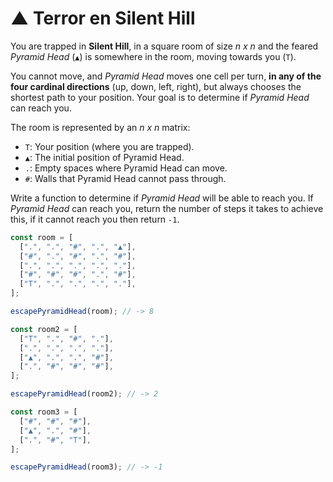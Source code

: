 # ▲ Terror en Silent Hill

You are trapped in **Silent Hill**, in a square room of size _n x n_ and the feared _Pyramid Head_ (`▲`) is somewhere in the room, moving towards you (`T`).

You cannot move, and _Pyramid Head_ moves one cell per turn, **in any of the four cardinal directions** (up, down, left, right), but always chooses the shortest path to your position. Your goal is to determine if _Pyramid Head_ can reach you.

The room is represented by an _n x n_ matrix:

- `T`: Your position (where you are trapped).
- `▲`: The initial position of Pyramid Head.
- `.`: Empty spaces where Pyramid Head can move.
- `#`: Walls that Pyramid Head cannot pass through.

Write a function to determine if _Pyramid Head_ will be able to reach you. If _Pyramid Head_ can reach you, return the number of steps it takes to achieve this, if it cannot reach you then return `-1`.

```javascript
const room = [
  [".", ".", "#", ".", "▲"],
  ["#", ".", "#", ".", "#"],
  [".", ".", ".", ".", "."],
  ["#", "#", "#", ".", "#"],
  ["T", ".", ".", ".", "."],
];

escapePyramidHead(room); // -> 8

const room2 = [
  ["T", ".", "#", "."],
  [".", ".", ".", "."],
  ["▲", ".", ".", "#"],
  [".", "#", "#", "#"],
];

escapePyramidHead(room2); // -> 2

const room3 = [
  ["#", "#", "#"],
  ["▲", ".", "#"],
  [".", "#", "T"],
];

escapePyramidHead(room3); // -> -1
```
